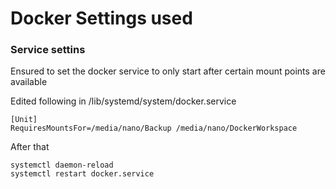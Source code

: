 # Docker Settings used

### Service settins

Ensured to set the docker service to only start after certain mount points are available

Edited following in /lib/systemd/system/docker.service
```
[Unit]
RequiresMountsFor=/media/nano/Backup /media/nano/DockerWorkspace
```
After that
```
systemctl daemon-reload 
systemctl restart docker.service
```
